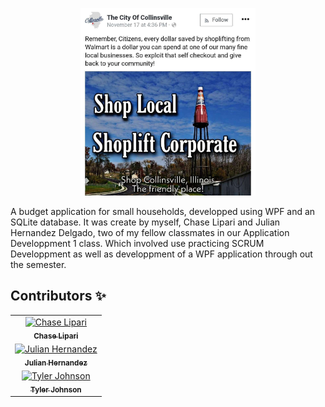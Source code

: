 <p align="center">
  <img src="./Screenshot.jpg" height="300px">
</p>

A budget application for small households, developped using WPF and an SQLite database. It was create by myself, Chase Lipari and Julian Hernandez Delgado, two of my fellow classmates in our Application Developpment 1 class. Which involved use practicing SCRUM Developpment as well as developpment of a WPF application through out the semester.
  


## Contributors ✨



<!-- ALL-CONTRIBUTORS-LIST:START - Do not remove or modify this section -->
<!-- prettier-ignore-start -->
<!-- markdownlint-disable -->
<table>
  <tr>
    <td align="center">
    <a href="https://github.com/Chase-Lipari">
    <img src="https://avatars.githubusercontent.com/u/75291063?v=4" width="100px;" alt="Chase Lipari"/>
    <br />
    <sub><b>Chase Lipari</b></sub>
  </tr>
  <tr>
    <td align="center">
    <a href="https://github.com/julian-hzd">
    <img src="https://avatars.githubusercontent.com/u/78223039?v=4" width="100px;" alt="Julian Hernandez"/>
    <br />
    <sub><b>Julian Hernandez</b></sub>
  </tr>
  <tr>
    <td align="center">
    <a href="https://github.com/2076242">
    <img src="https://avatars.githubusercontent.com/u/78222805?v=4" width="100px;" alt="Tyler Johnson"/>
    <br />
    <sub><b>Tyler Johnson</b></sub>
  </tr>
</table>
